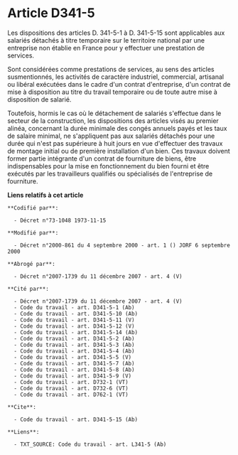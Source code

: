 # Article D341-5

Les dispositions des articles D. 341-5-1 à D. 341-5-15 sont applicables aux salariés détachés à titre temporaire sur le
territoire national par une entreprise non établie en France pour y effectuer une prestation de services. 

Sont considérées comme prestations de services, au sens des articles susmentionnés, les activités de caractère industriel,
commercial, artisanal ou libéral exécutées dans le cadre d'un contrat d'entreprise, d'un contrat de mise à disposition au
titre du travail temporaire ou de toute autre mise à disposition de salarié. 

Toutefois, hormis le cas où le détachement de salariés s'effectue dans le secteur de la construction, les dispositions des
articles visés au premier alinéa, concernant la durée minimale des congés annuels payés et les taux de salaire minimal, ne
s'appliquent pas aux salariés détachés pour une durée qui n'est pas supérieure à huit jours en vue d'effectuer des travaux de
montage initial ou de première installation d'un bien. Ces travaux doivent former partie intégrante d'un contrat de
fourniture de biens, être indispensables pour la mise en fonctionnement du bien fourni et être exécutés par les travailleurs
qualifiés ou spécialisés de l'entreprise de fourniture.

**Liens relatifs à cet article**

	**Codifié par**:

	  - Décret n°73-1048 1973-11-15

	**Modifié par**:

	  - Décret n°2000-861 du 4 septembre 2000 - art. 1 () JORF 6 septembre 2000

	**Abrogé par**:

	  - Décret n°2007-1739 du 11 décembre 2007 - art. 4 (V)

	**Cité par**:

	  - Décret n°2007-1739 du 11 décembre 2007 - art. 4 (V)
	  - Code du travail - art. D341-5-1 (Ab)
	  - Code du travail - art. D341-5-10 (Ab)
	  - Code du travail - art. D341-5-11 (V)
	  - Code du travail - art. D341-5-12 (V)
	  - Code du travail - art. D341-5-14 (Ab)
	  - Code du travail - art. D341-5-2 (Ab)
	  - Code du travail - art. D341-5-3 (Ab)
	  - Code du travail - art. D341-5-4 (Ab)
	  - Code du travail - art. D341-5-5 (V)
	  - Code du travail - art. D341-5-7 (Ab)
	  - Code du travail - art. D341-5-8 (Ab)
	  - Code du travail - art. D341-5-9 (V)
	  - Code du travail - art. D732-1 (VT)
	  - Code du travail - art. D732-6 (VT)
	  - Code du travail - art. D762-1 (VT)

	**Cite**:

	  - Code du travail - art. D341-5-15 (Ab)

	**Liens**:

	  - TXT_SOURCE: Code du travail - art. L341-5 (Ab)
